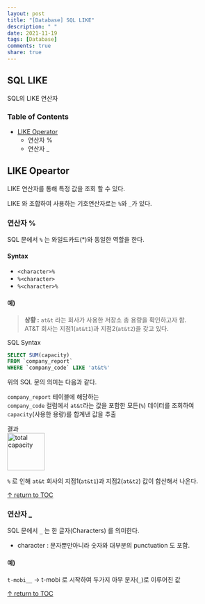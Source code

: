```yaml
---
layout: post
title: "[Database] SQL LIKE"
description: " "
date: 2021-11-19
tags: [Database]
comments: true
share: true
---
```


## SQL LIKE
SQL의 LIKE 연산자  
 
### Table of Contents
 * [LIKE Operator](#like-operator)
   * 연산자 %
   * 연산자 _


## LIKE Opeartor  
LIKE 연산자를 통해 특정 값을 조회 할 수 있다.

LIKE 와 조합하여 사용하는 기호연산자로는 ```%```와 ```_```가 있다.


### 연산자 %
SQL 문에서 ```%``` 는 와일드카드(*)와 동일한 역할을 한다.  

#### Syntax
* ```<character>%```
* ```%<character>```
* ```%<character>%```

#### 예)
> **상황 :** ```at&t``` 라는 회사가 사용한 저장소 총 용량을 확인하고자 함.  
AT&T 회사는 지점1(```at&t1```)과 지점2(```at&t2```)을 갖고 있다.

SQL Syntax 
  ```sql
  SELECT SUM(capacity)
  FROM `company_report`
  WHERE `company_code` LIKE 'at&t%'
  ```
위의 SQL 문의 의미는 다음과 같다.

  `company_report` 테이블에 해당하는   
  `company_code` 컬럼에서   ```at&t```라는 값을 포함한 모든(```%```) 데이터를 조회하여  
  ```capacity```(사용한 용량)를 합계낸 값을 추출  

결과  
  <img width="86" alt="total capacity" src="https://user-images.githubusercontent.com/48475824/89561545-9c09e200-d853-11ea-9fdd-d732202466c2.png">

 ```%``` 로 인해 ```at&t``` 회사의 지점1(```at&t1```)과 지점2(```at&t2```) 값이 합산해서 나온다.  
 

[↑ return to TOC](#table-of-contents)


### 연산자 _
SQL 문에서 ```_``` 는 한 글자(Characters) 를 의미한다.  
* character : 문자뿐만아니라 숫자와 대부분의 punctuation 도 포함.  

#### 예)
```t-mobi__``` → t-mobi 로 시작하여 두가지 아무 문자(```_```)로 이루어진 값  

[↑ return to TOC](#table-of-contents)
